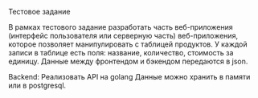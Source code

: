Тестовое задание 

В рамках тестового задание разработать часть веб-приложения (интерфейс пользователя или серверную часть) веб-приложения, которое позволяет манипулировать с таблицей продуктов. У каждой записи в таблице есть поля: название, количество, стоимость за единицу.
Данные между фронтендом и бэкендом передаются в json.

Backend:
Реализовать API на golang
Данные можно хранить в памяти или в postgresql.
